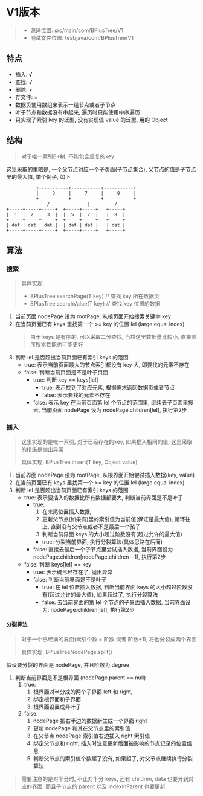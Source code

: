 # V1版本 
> - 源码位置: src/main/com/BPlusTree/V1
> - 测试文件位置: test/java/com/BPlusTree/V1

## 特点
- 插入: √
- 查找: √
- 删除: ×
- 存文件: ×
- 数据页使用数组来表示一组节点或者子节点
- 叶子节点和数据没有串起来, 遍历时只能使用中序遍历
- 只实现了索引 key 的泛型, 没有实现值 value 的泛型, 用的 Object

## 结构
> 对于唯一索引B+树, 不能包含重复的key

这里采取的策略是, 一个父节点对应一个子页面(子节点集合), 父节点的值是子节点里的最大值, 举个例子, 如下

```text
           +-----------+-----------+-----------+
           |     3     |     7     |     8     |
           +-----------+-----------+-----------+
               /              |         /
+-----+-----+-----+  +-----+-----+   +-----+
|  1  |  2  |  3  |  |  5  |  7  |   |  8  |
+-----+-----+-----+  +-----+-----+   +-----+
| dat | dat | dat |  | dat | dat |   | dat |
+-----+-----+-----+  +-----+-----+   +-----+
```

## 算法

### 搜索
> 具体实现:
> - BPlusTree.searchPage(T key) // 查找 key 所在数据页
> - BPlusTree.searchValue(T key) // 查找 key 位置的数据

1. 当前页面 nodePage 设为 rootPage, 从根页面开始搜索关键字 key
2. 在当前页面已有 keys 里找第一个 >= key 的位置 leI (large equal index)
    > 由于 keys 是有序的, 可以采取二分查找, 当然这里数据量比较小, 直接顺序搜索性能也可能更好
3. 判断 leI 是否超出当前页面已有索引 keys 的范围
   - true: 表示当前页面最大的节点索引都没有 key 大, 即要找的元素不存在
   - false: 判断当前页面是不是叶子页面
     - true: 判断 key == keys[leI]
        - true: 表示找到了对应元素, 根据需求返回数据页或者节点
        - false: 表示要找的元素不存在
     - false: 表示 key 在当前页面第 leI 个节点的范围里, 继续去子页面里搜索, 当前页面 nodePage 设为 nodePage.children[leI], 执行第2步

### 插入
> 这里实现的是唯一索引, 对于已经存在的key, 如果插入相同的值, 这里采取的措施是抛出异常
> 
> 具体实现: BPlusTree.insert(T key, Object value)

1. 当前界面 nodePage 设为 rootPage, 从根界面开始尝试插入数据(key, value)
2. 在当前页面已有 keys 里找第一个 >= key 的位置 leI (large equal index)
3. 判断 leI 是否超出当前页面已有索引 keys 的范围
   - true: 表示要插入的数据比所有数据都要大, 判断当前界面是不是叶子
     - true: 
       1. 在末尾位置插入数据,
       2. 更新父节点(如果有)里的索引值为当前值(保证是最大值), 循环往上, 直到没有父节点或者不是最后一个孩子
       3. 判断当前界面 keys 的大小超过阶数没有(超过允许的最大值)
         - true: 分裂当前界面, 执行分裂算法(具体思路在后面)
     - false: 直接去最后一个子节点里尝试插入数据, 当前界面设为 nodePage.children[nodePage.children - 1], 执行第2步
   - false: 判断 keys[leI] == key
     - true: 表示键已经存在了, 抛出异常
     - false: 判断当前界面是不是叶子
       - true: 在 leI 位置插入数据, 判断当前界面 keys 的大小超过阶数没有(超过允许的最大值), 如果超过了, 执行分裂算法
       - false: 去当前界面的第 leI 个节点的子界面插入数据, 当前界面设为: nodePage.children[leI], 执行第2步

#### 分裂算法
> 对于一个已经满的界面(索引个数 = 阶数 或者 阶数+1), 将他分裂成两个界面
> 
> 具体实现: BPlusTreeNodePage.split()

假设要分裂的界面是 nodePage, 并且阶数为 degree
1. 判断当前界面是不是根界面 (nodePage.parent == null)
   1. true: 
      1. 根界面对半分成的两个子界面 left 和 right, 
      2. 绑定根界面和子界面
      3. 根界面设置成非叶子
   2. false: 
      1. nodePage 把右半边的数据新生成一个界面 right
      2. 更新 nodePage 和其在父节点里的索引值
      3. 在父节点 nodePage 索引值右边插入 right 索引值
      4. 绑定父节点和 right, 插入时注意更新后面被影响的节点记录的位置信息
      5. 判断父节点的索引值个数超了没有, 如果超了, 对父节点继续执行分裂算法
> 需要注意的是对半分时, 不止对半分 keys, 还有 children, data 也要分到对应的界面, 而且子节点的 parent 以及 indexInParent 也要更新